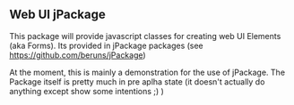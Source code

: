 ## Web UI jPackage

This package will provide javascript classes for creating web UI Elements (aka Forms). 
Its provided in jPackage packages (see https://github.com/beruns/jPackage)

At the moment, this is mainly a demonstration for the use of jPackage.
The Package itself is pretty much in pre aplha state (it doesn't actually do anything except show some intentions ;) )

